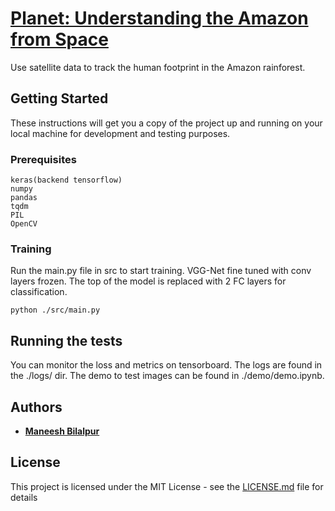 # [Planet: Understanding the Amazon from Space](https://www.kaggle.com/c/planet-understanding-the-amazon-from-space/data)

Use satellite data to track the human footprint in the Amazon rainforest.

## Getting Started

These instructions will get you a copy of the project up and running on your local machine for development and testing purposes.

### Prerequisites

```
keras(backend tensorflow)
numpy
pandas
tqdm
PIL
OpenCV
```

### Training

Run the main.py file in src to start training. VGG-Net fine tuned with conv layers frozen. The top of the model is replaced with 2 FC layers for classification.

```
python ./src/main.py
```

## Running the tests

You can monitor the loss and metrics on tensorboard. The logs are found in the ./logs/ dir. The demo to test images can be found in ./demo/demo.ipynb.

## Authors

* **[Maneesh Bilalpur](https://bmaneesh.github.io/bmaneesh/)**

## License

This project is licensed under the MIT License - see the [LICENSE.md](LICENSE.md) file for details

